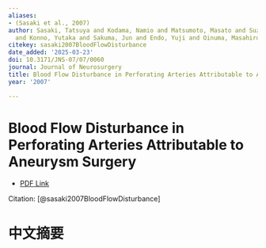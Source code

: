 ```yaml
---
aliases:
- (Sasaki et al., 2007)
author: Sasaki, Tatsuya and Kodama, Namio and Matsumoto, Masato and Suzuki, Kyouichi
  and Konno, Yutaka and Sakuma, Jun and Endo, Yuji and Oinuma, Masahiro
citekey: sasaki2007BloodFlowDisturbance
date_added: '2025-03-23'
doi: 10.3171/JNS-07/07/0060
journal: Journal of Neurosurgery
title: Blood Flow Disturbance in Perforating Arteries Attributable to Aneurysm Surgery
year: '2007'

---
```

# Blood Flow Disturbance in Perforating Arteries Attributable to Aneurysm Surgery
- [PDF Link](zotero://open-pdf/library/items/ZYMHVB5M)

Citation: [@sasaki2007BloodFlowDisturbance]

# 中文摘要
